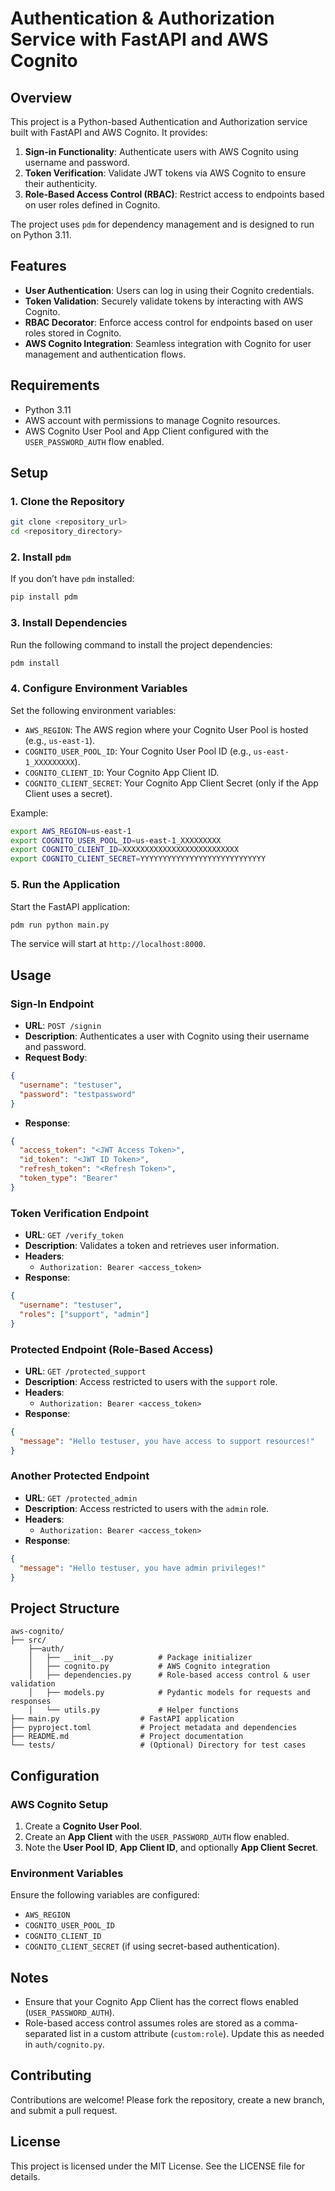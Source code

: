 # Authentication & Authorization Service with FastAPI and AWS Cognito

## Overview
This project is a Python-based Authentication and Authorization service built with FastAPI and AWS Cognito. It provides:

1. **Sign-in Functionality**: Authenticate users with AWS Cognito using username and password.
2. **Token Verification**: Validate JWT tokens via AWS Cognito to ensure their authenticity.
3. **Role-Based Access Control (RBAC)**: Restrict access to endpoints based on user roles defined in Cognito.

The project uses `pdm` for dependency management and is designed to run on Python 3.11.

## Features
- **User Authentication**: Users can log in using their Cognito credentials.
- **Token Validation**: Securely validate tokens by interacting with AWS Cognito.
- **RBAC Decorator**: Enforce access control for endpoints based on user roles stored in Cognito.
- **AWS Cognito Integration**: Seamless integration with Cognito for user management and authentication flows.

## Requirements
- Python 3.11
- AWS account with permissions to manage Cognito resources.
- AWS Cognito User Pool and App Client configured with the `USER_PASSWORD_AUTH` flow enabled.

## Setup

### 1. Clone the Repository
```bash
git clone <repository_url>
cd <repository_directory>
```

### 2. Install `pdm`
If you don’t have `pdm` installed:
```bash
pip install pdm
```

### 3. Install Dependencies
Run the following command to install the project dependencies:
```bash
pdm install
```

### 4. Configure Environment Variables
Set the following environment variables:

- `AWS_REGION`: The AWS region where your Cognito User Pool is hosted (e.g., `us-east-1`).
- `COGNITO_USER_POOL_ID`: Your Cognito User Pool ID (e.g., `us-east-1_XXXXXXXXX`).
- `COGNITO_CLIENT_ID`: Your Cognito App Client ID.
- `COGNITO_CLIENT_SECRET`: Your Cognito App Client Secret (only if the App Client uses a secret).

Example:
```bash
export AWS_REGION=us-east-1
export COGNITO_USER_POOL_ID=us-east-1_XXXXXXXXX
export COGNITO_CLIENT_ID=XXXXXXXXXXXXXXXXXXXXXXXXXX
export COGNITO_CLIENT_SECRET=YYYYYYYYYYYYYYYYYYYYYYYYYYYY
```

### 5. Run the Application
Start the FastAPI application:
```bash
pdm run python main.py
```
The service will start at `http://localhost:8000`.

## Usage

### Sign-In Endpoint
- **URL**: `POST /signin`
- **Description**: Authenticates a user with Cognito using their username and password.
- **Request Body**:
```json
{
  "username": "testuser",
  "password": "testpassword"
}
```
- **Response**:
```json
{
  "access_token": "<JWT Access Token>",
  "id_token": "<JWT ID Token>",
  "refresh_token": "<Refresh Token>",
  "token_type": "Bearer"
}
```

### Token Verification Endpoint
- **URL**: `GET /verify_token`
- **Description**: Validates a token and retrieves user information.
- **Headers**:
  - `Authorization: Bearer <access_token>`
- **Response**:
```json
{
  "username": "testuser",
  "roles": ["support", "admin"]
}
```

### Protected Endpoint (Role-Based Access)
- **URL**: `GET /protected_support`
- **Description**: Access restricted to users with the `support` role.
- **Headers**:
  - `Authorization: Bearer <access_token>`
- **Response**:
```json
{
  "message": "Hello testuser, you have access to support resources!"
}
```

### Another Protected Endpoint
- **URL**: `GET /protected_admin`
- **Description**: Access restricted to users with the `admin` role.
- **Headers**:
  - `Authorization: Bearer <access_token>`
- **Response**:
```json
{
  "message": "Hello testuser, you have admin privileges!"
}
```

## Project Structure
```
aws-cognito/
├── src/
    ├──auth/
    │   ├── __init__.py          # Package initializer
    │   ├── cognito.py           # AWS Cognito integration
    │   ├── dependencies.py      # Role-based access control & user validation
    │   ├── models.py            # Pydantic models for requests and responses
    │   └── utils.py             # Helper functions
├── main.py                  # FastAPI application
├── pyproject.toml           # Project metadata and dependencies
├── README.md                # Project documentation
└── tests/                   # (Optional) Directory for test cases
```

## Configuration
### AWS Cognito Setup
1. Create a **Cognito User Pool**.
2. Create an **App Client** with the `USER_PASSWORD_AUTH` flow enabled.
3. Note the **User Pool ID**, **App Client ID**, and optionally **App Client Secret**.

### Environment Variables
Ensure the following variables are configured:
- `AWS_REGION`
- `COGNITO_USER_POOL_ID`
- `COGNITO_CLIENT_ID`
- `COGNITO_CLIENT_SECRET` (if using secret-based authentication).

## Notes
- Ensure that your Cognito App Client has the correct flows enabled (`USER_PASSWORD_AUTH`).
- Role-based access control assumes roles are stored as a comma-separated list in a custom attribute (`custom:role`). Update this as needed in `auth/cognito.py`.

## Contributing
Contributions are welcome! Please fork the repository, create a new branch, and submit a pull request.

## License
This project is licensed under the MIT License. See the LICENSE file for details.

